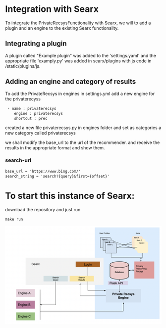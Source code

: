 # Integration with Searx
To integrate the PrivateRecsysFunctionality with Searx, we will to add a plugin and an engine to the existing Searx functionality.

## Integrating a plugin

A plugin called "Example plugin" was added to the 'settings.yaml' and the appropriate file 'examply.py' was added in searx/plugins with js code in /static/plugins/js. 


## Adding an engine and category of results
To add the PrivateRecsys in engines in settings.yml add a new engine for the privaterecyss

```
 - name : privaterecsys
    engine : privaterecsys
    shortcut : prec
```

created a new file privaterecsys.py in engines folder and set as 
categories a new category called privaterecsys

we shall modify the base_url to the url of the recommender. and receive 
the results in the appropriate format and show them.

### search-url
```
base_url = 'https://www.bing.com/'
search_string = 'search?{query}&first={offset}'
```


# To start this instance of Searx:
download the repository and just run
``` 
make run
```
![WEBscreenshot](Documentation/UI5.png)
